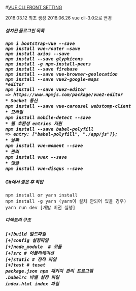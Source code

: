 #<u>VUE CLI FRONT SETTING</u>

2018.03.12 최초 생성
2018.06.26 vue cli-3.0으로 변경 

<h5>설치된 플로그인 목록<h5>
<pre>
npm i bootstrap-vue --save
npm install vue-router —save
npm install axios --save
npm install --save glyphicons
npm install -g npm-install-peers
npm install --save firebase
npm install --save vue-browser-geolocation
npm install --save vue2-google-maps
*editor
npm install --save vue2-editor
=> https://www.npmjs.com/package/vue2-editor
* Socket 통신
npm install --save vue-carousel webstomp-client
* 모바일
npm install mobile-detect --save
* 웹 호환성 entries 지원
npm install --save babel-polyfill
=> entry: ["babel-polyfill", "./app/js"]};
* 날짜
npm install vue-moment --save
* 관리
npm install vuex --save
* 댓글 
npm install vue-disqus --save
</pre>

<h5>Git에서 받은 후 작업</h5>
<pre>
npm install or yarn install
npm install -g yarn (yarn이 설치 안되어 있을 경우)
yarn run dev [개발 버전 실행]
</pre>

<h5>디렉토리 구조<h5>
<pre>
[+]build 빌드파일
[+]config 설정파일 
[+]node_module  # 모듈
[+]src # 어플리케이션
[+]static # 정적 파일
[+]test # teset
package.json npm 패키지 관리 프로그램
.babelrc 바밸 설정 파일
index.html index 파일
</pre>
